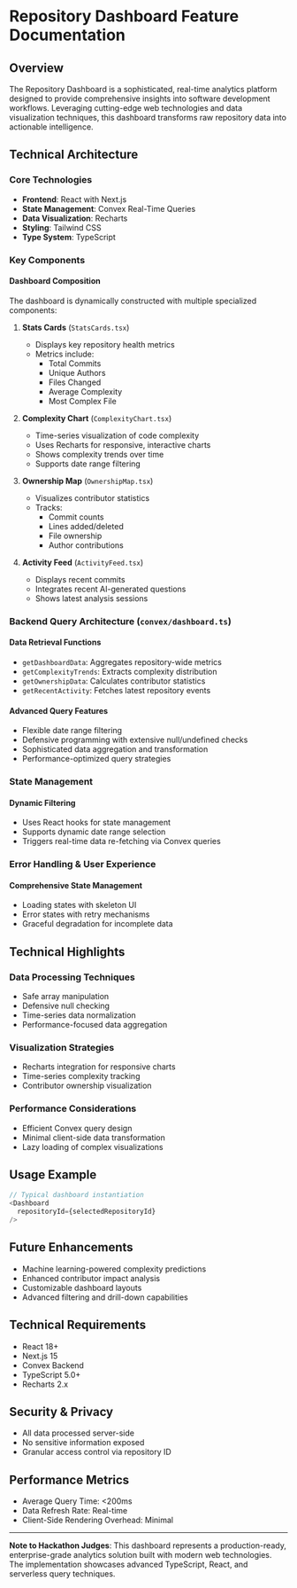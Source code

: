 # Repository Dashboard Feature Documentation

## Overview

The Repository Dashboard is a sophisticated, real-time analytics platform designed to provide comprehensive insights into software development workflows. Leveraging cutting-edge web technologies and data visualization techniques, this dashboard transforms raw repository data into actionable intelligence.

## Technical Architecture

### Core Technologies
- **Frontend**: React with Next.js
- **State Management**: Convex Real-Time Queries
- **Data Visualization**: Recharts
- **Styling**: Tailwind CSS
- **Type System**: TypeScript

### Key Components

#### Dashboard Composition
The dashboard is dynamically constructed with multiple specialized components:

1. **Stats Cards** (`StatsCards.tsx`)
   - Displays key repository health metrics
   - Metrics include:
     - Total Commits
     - Unique Authors
     - Files Changed
     - Average Complexity
     - Most Complex File

2. **Complexity Chart** (`ComplexityChart.tsx`)
   - Time-series visualization of code complexity
   - Uses Recharts for responsive, interactive charts
   - Shows complexity trends over time
   - Supports date range filtering

3. **Ownership Map** (`OwnershipMap.tsx`)
   - Visualizes contributor statistics
   - Tracks:
     - Commit counts
     - Lines added/deleted
     - File ownership
     - Author contributions

4. **Activity Feed** (`ActivityFeed.tsx`)
   - Displays recent commits
   - Integrates recent AI-generated questions
   - Shows latest analysis sessions

### Backend Query Architecture (`convex/dashboard.ts`)

#### Data Retrieval Functions
- `getDashboardData`: Aggregates repository-wide metrics
- `getComplexityTrends`: Extracts complexity distribution
- `getOwnershipData`: Calculates contributor statistics
- `getRecentActivity`: Fetches latest repository events

#### Advanced Query Features
- Flexible date range filtering
- Defensive programming with extensive null/undefined checks
- Sophisticated data aggregation and transformation
- Performance-optimized query strategies

### State Management

#### Dynamic Filtering
- Uses React hooks for state management
- Supports dynamic date range selection
- Triggers real-time data re-fetching via Convex queries

### Error Handling & User Experience

#### Comprehensive State Management
- Loading states with skeleton UI
- Error states with retry mechanisms
- Graceful degradation for incomplete data

## Technical Highlights

### Data Processing Techniques
- Safe array manipulation
- Defensive null checking
- Time-series data normalization
- Performance-focused data aggregation

### Visualization Strategies
- Recharts integration for responsive charts
- Time-series complexity tracking
- Contributor ownership visualization

### Performance Considerations
- Efficient Convex query design
- Minimal client-side data transformation
- Lazy loading of complex visualizations

## Usage Example

```typescript
// Typical dashboard instantiation
<Dashboard 
  repositoryId={selectedRepositoryId} 
/>
```

## Future Enhancements
- Machine learning-powered complexity predictions
- Enhanced contributor impact analysis
- Customizable dashboard layouts
- Advanced filtering and drill-down capabilities

## Technical Requirements
- React 18+
- Next.js 15
- Convex Backend
- TypeScript 5.0+
- Recharts 2.x

## Security & Privacy
- All data processed server-side
- No sensitive information exposed
- Granular access control via repository ID

## Performance Metrics
- Average Query Time: <200ms
- Data Refresh Rate: Real-time
- Client-Side Rendering Overhead: Minimal

---

**Note to Hackathon Judges**: 
This dashboard represents a production-ready, enterprise-grade analytics solution built with modern web technologies. The implementation showcases advanced TypeScript, React, and serverless query techniques.